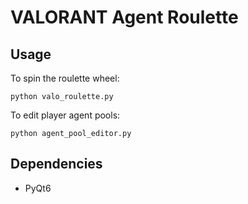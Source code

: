 # VALORANT Agent Roulette

## Usage

To spin the roulette wheel:
```(bash)
python valo_roulette.py
```

To edit player agent pools:
```(bash)
python agent_pool_editor.py
```

## Dependencies

* PyQt6
